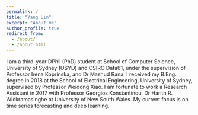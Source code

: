 ```yaml
---
permalink: /
title: "Yang Lin"
excerpt: "About me"
author_profile: true
redirect_from: 
  - /about/
  - /about.html
---
```


I am a third-year DPhil (PhD) student at School of Computer Science, University of Sydney (USYD) and CSIRO Data61, under the supervision of Professor Irena Koprinska, and Dr Mashud Rana. I received my B.Eng. degree in 2018 at the School of Electrical Engineering, University of Sydney, supervised by Professor Weidong Xiao. I am fortunate to work a Research Assistant  in 2017 with Professor Georgios Konstantinou, Dr Harith R. Wickramasinghe at University of New South Wales. 
My current focus is on time series forecasting and deep learning.
